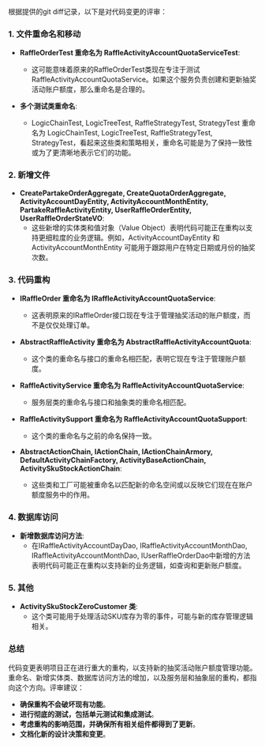 根据提供的git diff记录，以下是对代码变更的评审：

### 1. 文件重命名和移动

- **RaffleOrderTest 重命名为 RaffleActivityAccountQuotaServiceTest**: 
  - 这可能意味着原来的RaffleOrderTest类现在专注于测试RaffleActivityAccountQuotaService。如果这个服务负责创建和更新抽奖活动账户额度，那么重命名是合理的。

- **多个测试类重命名**:
  - LogicChainTest, LogicTreeTest, RaffleStrategyTest, StrategyTest 重命名为 LogicChainTest, LogicTreeTest, RaffleStrategyTest, StrategyTest，看起来这些类和策略相关，重命名可能是为了保持一致性或为了更清晰地表示它们的功能。

### 2. 新增文件

- **CreatePartakeOrderAggregate, CreateQuotaOrderAggregate, ActivityAccountDayEntity, ActivityAccountMonthEntity, PartakeRaffleActivityEntity, UserRaffleOrderEntity, UserRaffleOrderStateVO**:
  - 这些新增的实体类和值对象（Value Object）表明代码可能正在重构以支持更细粒度的业务逻辑。例如，ActivityAccountDayEntity 和 ActivityAccountMonthEntity 可能用于跟踪用户在特定日期或月份的抽奖次数。

### 3. 代码重构

- **IRaffleOrder 重命名为 IRaffleActivityAccountQuotaService**:
  - 这表明原来的IRaffleOrder接口现在专注于管理抽奖活动的账户额度，而不是仅仅处理订单。

- **AbstractRaffleActivity 重命名为 AbstractRaffleActivityAccountQuota**:
  - 这个类的重命名与接口的重命名相匹配，表明它现在专注于管理账户额度。

- **RaffleActivityService 重命名为 RaffleActivityAccountQuotaService**:
  - 服务层类的重命名与接口和抽象类的重命名相匹配。

- **RaffleActivitySupport 重命名为 RaffleActivityAccountQuotaSupport**:
  - 这个类的重命名与之前的命名保持一致。

- **AbstractActionChain, IActionChain, IActionChainArmory, DefaultActivityChainFactory, ActivityBaseActionChain, ActivitySkuStockActionChain**:
  - 这些类和工厂可能被重命名以匹配新的命名空间或以反映它们现在在账户额度服务中的作用。

### 4. 数据库访问

- **新增数据库访问方法**:
  - 在IRaffleActivityAccountDayDao, IRaffleActivityAccountMonthDao, IRaffleActivityAccountMonthDao, IUserRaffleOrderDao中新增的方法表明代码可能正在重构以支持新的业务逻辑，如查询和更新账户额度。

### 5. 其他

- **ActivitySkuStockZeroCustomer 类**:
  - 这个类可能用于处理活动SKU库存为零的事件，可能与新的库存管理逻辑相关。

### 总结

代码变更表明项目正在进行重大的重构，以支持新的抽奖活动账户额度管理功能。重命名、新增实体类、数据库访问方法的增加，以及服务层和抽象层的重构，都指向这个方向。评审建议：

- **确保重构不会破坏现有功能**。
- **进行彻底的测试，包括单元测试和集成测试**。
- **考虑重构的影响范围，并确保所有相关组件都得到了更新**。
- **文档化新的设计决策和变更**。